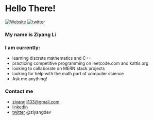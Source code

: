 # Hello There!
[![Website](https://img.shields.io/website?down_color=red&down_message=offline&up_color=success&up_message=online&url=https%3A%2F%2Fziyang.dev)](https://ziyang.dev)
[![twitter](https://img.shields.io/badge/twitter-%40ziyangdev-blue?style=social&logo=twitter)](https://twitter.com/ziyangdev)
### My name is Ziyang Li

### I am currently:
- learning discrete mathematics and C++
- practicing competitive programming on leetcode.com and kattis.org
- looking to collaborate on MERN stack projects
- looking for help with the math part of computer science
- Ask me anything!

### Contact me

- ziyangli103@gmail.com
- [linkedin](https://www.linkedin.com/in/ziyangg/)
- [twitter](https://twitter.com/ziyangdev) @ziyangdev
